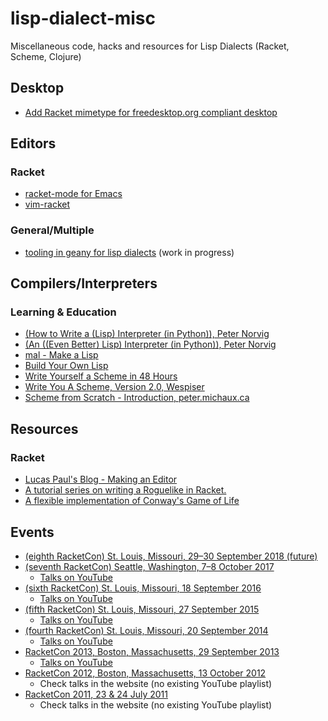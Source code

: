 # lisp-dialect-misc
Miscellaneous code, hacks and resources for Lisp Dialects (Racket, Scheme, Clojure)

## Desktop

* [Add Racket mimetype for freedesktop.org compliant desktop](desktop/install_racket_mimetype.sh)

## Editors

### Racket
* [racket-mode for Emacs](https://github.com/greghendershott/racket-mode)
* [vim-racket](https://github.com/wlangstroth/vim-racket)

### General/Multiple
* [tooling in geany for lisp dialects](https://github.com/quipa/geany/tree/lisp_dialects) (work in progress)

## Compilers/Interpreters

### Learning & Education
* [(How to Write a (Lisp) Interpreter (in Python)), Peter Norvig](http://norvig.com/lispy.html)
* [(An ((Even Better) Lisp) Interpreter (in Python)), Peter Norvig](http://norvig.com/lispy2.html)
* [mal - Make a Lisp](https://github.com/kanaka/mal)
* [Build Your Own Lisp](http://www.buildyourownlisp.com/)
* [Write Yourself a Scheme in 48 Hours](https://en.wikibooks.org/wiki/Write_Yourself_a_Scheme_in_48_Hours)
* [Write You A Scheme, Version 2.0, Wespiser](https://wespiser.com/writings/wyas/00_overview.html)
* [Scheme from Scratch - Introduction, peter.michaux.ca](http://peter.michaux.ca/articles/scheme-from-scratch-introduction)

## Resources

### Racket
* [Lucas Paul's Blog - Making an Editor](www.cs.yale.edu/homes/lucas.paul/posts/2017-07-31-making-an-editor.html)
* [A tutorial series on writing a Roguelike in Racket.](https://github.com/jpverkamp/racket-roguelike)
* [A flexible implementation of Conway's Game of Life](https://www.refsmmat.com/posts/2016-01-25-conway-game-of-life.html)


## Events 
* [(eighth RacketCon) St. Louis, Missouri, 29–30 September 2018 (future)](https://con.racket-lang.org/)
* [(seventh RacketCon) Seattle, Washington, 7–8 October 2017](http://con.racket-lang.org/2017)
    * [Talks on YouTube](https://www.youtube.com/watch?v=5vtC7WEN76w&list=PLXr4KViVC0qIgkwFFzM-0we_aoOfAl16Y)
* [(sixth RacketCon) St. Louis, Missouri, 18 September  2016](https://con.racket-lang.org/2016/)
    * [Talks on YouTube](https://www.youtube.com/watch?v=nOyIKCszNeI&list=PLXr4KViVC0qKSiKGO6Vz9EtxUfKPb1Ma0)
* [(fifth RacketCon) St. Louis, Missouri, 27 September 2015](https://con.racket-lang.org/2015/)
    * [Talks on YouTube](https://www.youtube.com/watch?v=JnczIyPXGfc&list=PLXr4KViVC0qJAsNuDeQzhFDjMK1gEdls8)
* [(fourth RacketCon) St. Louis, Missouri, 20 September 2014](https://con.racket-lang.org/2014/)
    * [Talks on YouTube](https://www.youtube.com/watch?v=2ZrM0aYaqJM&list=PLXr4KViVC0qI9t3lizitiFJ1cFIeN2Gdh)
* [RacketCon 2013, Boston, Massachusetts, 29 September 2013](https://con.racket-lang.org/2013/)
    * [Talks on YouTube](https://www.youtube.com/watch?v=37owCjWnkK0&list=PLXr4KViVC0qLyXpinlARzSDWaQTCzaGw3)
* [RacketCon 2012, Boston, Massachusetts, 13 October 2012](https://con.racket-lang.org/2012/)
    * Check talks in the website (no existing YouTube playlist)
* [RacketCon 2011, 23 & 24 July 2011](https://con.racket-lang.org/2011/)
    * Check talks in the website (no existing YouTube playlist)
